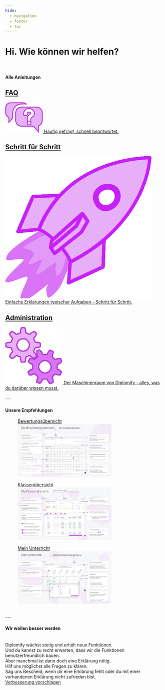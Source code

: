 ```yaml
---
hide:
  - navigation
  - footer
  - toc
---
```


# Hi. Wie können wir helfen?
<br>
<section>
<h4>Alle Anleitungen</h4>
<div class="space-around">
    <a class="category" href="/Anleitungen/FAQ/collection/">
        <h2 class="center">FAQ</h2>
        <img class="off-glb img-x-small" src="./img/assets/icons/faq.png">
        <span class="text-standard center">Häufig gefragt, schnell beantwortet.</span>
    </a>
    <a class="category" href="/Anleitungen/Schritt_f%C3%BCr_Schritt/Noten_eintragen/">
        <h2 class="center">Schritt für Schritt</h2>
        <img class="off-glb img-x-small" src="./img/assets/icons/finish.png">
        <span class="text-standard center">Einfache Erklärungen typischer Aufgaben - Schritt für Schritt.</span> 
    </a>
        <a class="category" href="/Anleitungen/Administration/%C3%9Cbersicht/">
        <h2 class="center">Administration</h2>
        <img class="off-glb img-x-small" src="./img/assets/icons/cogs.png">
        <span class="text-standard center">Der Maschinenraum von Diplomify - alles, was du darüber wissen musst.</span>
    </a>
</div>
</section>
<br>
---
<br>
<section>
<h4>Unsere Empfehlungen</h4>
<div class="space-around">
  <a href="./img/quick_start/bewertungsuebersicht.png" target="_blank">
      <figure>
          <figcaption class="img-caption">Bewertungsübersicht</figcaption>
          <img class="image scale" src="./img/quick_start/bewertungsuebersicht.png" alt="Mein Unterricht" width="300" height="">
      </figure>
  </a>

  <a href="./img/quick_start/klassenuebersicht.png" target="_blank">
      <figure>
          <figcaption class="img-caption">Klassenübersicht</figcaption>
          <img class="image scale" src="./img/quick_start/klassenuebersicht.png" alt="Mein Unterricht" width="300" height="">
      </figure>
  </a>

  <a href="./img/quick_start/mein_unterricht.png" target="_blank">
      <figure>
          <figcaption class="img-caption">Mein Unterricht</figcaption>
          <img class="image scale" src="./img/quick_start/mein_unterricht.png" alt="Mein Unterricht" width="300" height="">
      </figure>
  </a>
</div>
</section>
<br>
---
<br>
<section>
<div>
    <h4>Wir wollen besser werden</h4>
    <br>
    <span class="center"> 
        Diplomify wächst stetig und erhält neue Funktionen.<br>
        Und du kannst zu recht erwarten, dass wir die Funktionen benutzerfreundlich bauen.<br>
        Aber manchmal ist dann doch eine Erklärung nötig.<br>
        Hilf uns möglichst alle Fragen zu klären.<br>
        Sag uns Bescheid, wenn dir eine Erklärung fehlt oder du mit einer vorhandenen Erklärung nicht zufrieden bist. <br>
    </span>
    <div class="center mt-2">
        <a href="mailto:info@diplomify.de" class="md-button-xl">Verbesserung vorschlagen</a>
    </div>
</div>
</section>
